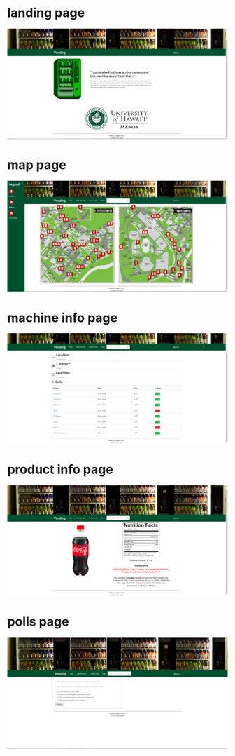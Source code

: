 # landing page
![](https://github.com/jnasca/final-project-mockup/blob/master/app/public/images/landing-page.png)

# map page
![](https://github.com/jnasca/final-project-mockup/blob/master/app/public/images/map-page.png)

# machine info page
![](https://github.com/jnasca/final-project-mockup/blob/master/app/public/images/machine-info-page.png)

# product info page
![](https://github.com/jnasca/final-project-mockup/blob/master/app/public/images/product-info-page.png)

# polls page
![](https://github.com/jnasca/final-project-mockup/blob/master/app/public/images/polls-page.png)
